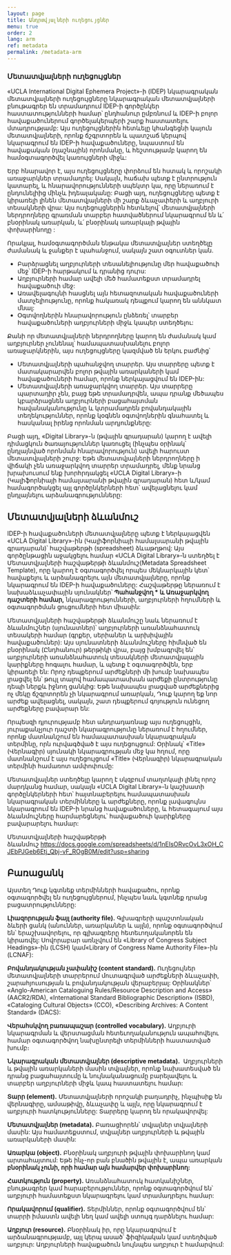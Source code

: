 ```yaml
---
layout: page
title: Անդրտվյալների ուղեցույցներ
menu: true
order: 2
lang: arm
ref: metadata
permalink: /metadata-arm
---
```

### Մետատվյալների ուղեցույցներ

«UCLA International Digital Ephemera Project»-ի (IDEP) նկարագրական մետատվյալների ուղեցույցները նկարագրական մետատվյալների բնութագրեր են տրամադրում IDEP-ի գործընկեր հաստատությունների համար՝ ընդհանուր ըմբռնում և IDEP-ի բոլոր հավաքածուներում գործելակերպերի շարք հաստատելու մտադրությամբ: Այս ուղեցույցներին հետևելը կհանգեցնի կայուն մետատվյալների, որոնք ճշգրտորեն և պատշաճ կերպով նկարագրում են IDEP-ի հավաքածուները, նպաստում են հավաքական (դաշնային) որոնմանը, և հեշտությամբ կարող են համօգտագործվել կառույցների միջև:

Երբ հնարավոր է, այս ուղեցույցները փորձում են հստակ և որոշակի առաջարկներ տրամադրել: Սակայն, հաճախ պետք է ընտրություն կատարել, և հնարավորությունների սպեկտր կա, որը ներառում է ընդունելիից մինչև իդեալականը: Բացի այդ, ուղեցույցները պետք է կիրառելի լինեն մետատվյալների մի շարք ձևաչափերի և աղբյուրի տեսակների վրա: Այս ուղեցույցներին հետևելով՝ մետատվյալների ներդրողները գրառման տարբեր հատվածներում նկարագրում են և՛ բնօրինակ առարկան, և՛ բնօրինակ առարկայի թվային փոխարինողը :

Որակյալ, համօգտագործման ենթակա մետատվյալներ ստեղծելը ժամանակ և ջանքեր է պահանջում, սակայն շատ օգուտներ կան.

* Բարձրացնել աղբյուրների տեսանելիությունը մեր հավաքածուի մեջ՝ IDEP-ի հարթակում և դրանից դուրս:
* Աղբյուրների համար ավելի մեծ համատեքստ տրամադրել հավաքածուի մեջ:
* Առավելագույնի հասցնել այն հետազոտական հավաքածուների մատչելիությունը, որոնք հակառակ դեպքում կարող են աննկատ մնալ:
* Օգտվողներին հնարավորություն ընձեռել՝ տարբեր հավաքածուների աղբյուրների միջև կապեր ստեղծելու:

Քանի որ մետատվյալների ներդրողները կարող են ժամանակ կամ աղբյուրներ չունենալ՝ համապատասխանելու բոլոր առաջարկներին, այս ուղեցույցները կազմված են երկու բաժնից՝

* Մետատվյալների պահանջվող տարրեր. Այս տարրերը պետք է մատակարարվեն բոլոր թվային առարկաների կամ հավաքածուների համար, որոնք ներկայացվում են IDEP-ին:
* Մետատվյալների առաջարկվող տարրեր. Այս տարրերը պարտադիր չեն, բայց եթե տրամադրվեն, ապա դրանք մեծապես կբարձրացնեն աղբյուրների բացահայտման հավանականությունը և կտրամադրեն բովանդակային տեղեկություններ, որոնք կօգնեն օգտվողներին գնահատել և հասկանալ իրենց որոնման արդյունքները:

Բացի այդ, «Digital Library»-ն (թվային գրադարան) կարող է ավելի դիմացկուն ծառայություններ կառուցել (ինչպես օրինակ՝ ընդլայնված որոնման հնարավորություն) ավելի հարուստ մետատվյալների շուրջ: Եթե մետատվյալների ներդրողները ի վիճակի չեն առաջարկվող տարրեր տրամադրել, մենք նրանց խրախուսում ենք խորհրդակցել «UCLA Digital Library»-ի (Կալիֆորնիայի համալսարանի թվային գրադարան) հետ և/կամ համագործակցել այլ գործընկերների հետ՝ ավելացնելու կամ ընդլայնելու արձանագրությունները:

## Մետատվյալների ձևանմուշ

IDEP-ի հավաքածուների մետատվյալները պետք է ներկայացվեն «UCLA Digital Library»-ին (Կալիֆորնիայի համալսարանի թվային գրադարան)՝ հաշվաթերթի (spreadsheet) ձևաթղթով: Այս գործընթացին աջակցելու համար «UCLA Digital Library»-ն ստեղծել է Մետատվյալների հաշվաթերթի ձևանմուշ(Metadata Spreadsheet Template), որը կարող է օգտագործվել որպես մեկնարկային կետ՝ հավաքելու և արձանագրելու այն մետատվյալները, որոնք նկարագրում են IDEP-ի հավաքածուները: Հաշվաթերթը ներառում է նախաձևաչափային սյունակներ՝ **Պահանջվող * և Առաջարկվող դաշտերի համար,** նկարագրությունների, աղբյուրների հղումների և օգտագործման ցուցումների հետ միասին:

Մետատվյալների հաշվաթերթի ձևանմուշը նաև ներառում է ձևանմուշներ (սյունատներ)՝ աղբյուրների առանձնահատուկ տեսակերի համար (գրքեր, սերիաներ և արխիվային հավաքածուներ): Այս սյունատների ձևանմուշները հիմնված են բնօրինակ (Ընդհանուր) թերթիկի վրա, բայց խմբագրվել են՝ աղբյուրների առանձնահատուկ տեսակների մետատվյալային կարիքները հոգալու համար, և պետք է օգտագործվեն, երբ կիրառելի են: Որոշ դեպքերում արժեքների մի խումբ նախապես լրացվել են՝ թույլ տալով համապատասխան արժեքի ընտրությունը դեպի ներքև իջնող ցանկից: Եթե նախապես լրացված արժեքներից ոչ մեկը ճշգրտորեն չի նկարագրում առարկան, Դուք կարող եք նոր արժեք ավելացնել, սակայն, շատ դեպքերում  գոյություն ունեցող արժեքները բավարար են:

Որպեսզի դյուրությամբ հետ անդրադառնաք այս ուղեցույցին, յուրաքանչյուր դաշտի նկարագրությունը ներառում է հղումներ, որոնք մատնանշում են համապատասխան նկարագրական տերմինը, որն ուրվագծված է այս ուղեցույցում: Օրինակ՝ «Title» (Վերնագիր) սյունակի նկարագրության մեջ կա հղում, որը մատնանշում է այս ուղեցույցում «Title» (Վերնագիր) նկարագրական տերմինի համառոտ ամփոփումը:

Մետատվյալներ ստեղծելը կարող է սկզբում տաղտկալի լինել որոշ մարդկանց համար, սակայն «UCLA Digital Library»-ն կաշխատի գործընկերների հետ՝ հայտնաբերելու համապատասխան նկարագրական տերմինները և արժեքները, որոնք լավագույնս նկարագրում են IDEP-ի նրանց հավաքածուները, և հետագայում այս ձևանմուշները հարմարեցնելու՝ հավաքածուի կարիքները բավարարելու համար:

Մետատվյալների հաշվաթերթի ձևանմուշ https://docs.google.com/spreadsheets/d/1nEIsORvcOvL3xOH_CJEbPJGeb6Etj_Qbj-vF_ROgB0M/edit?usp=sharing

## Բառացանկ

Այստեղ Դուք կգտնեք տերմինների հավաքածու, որոնք օգտագործվել են ուղեցույցներում, ինչպես նաև կգտնեք դրանց բացատրությունները:

**Լիազորության ֆայլ (authority file).** Գլխագրերի պաշտոնական ձևերի ցանկ (անուններ, առարկաներ և այլն), որոնք օգտագործվում են՝ երաշխավորելու, որ գլխագրերը հետեւողականորեն են կիրառվել: Սովորաբար առնչվում են «Library of Congress Subject Headings»-ին (LCSH) կամ«Library of Congress Name Authority File»-ին (LCNAF):

**Բովանդակության չափանիշ (content standard).** Ուղեցույներ մետատվյալների տարրերում մուտագրված արժեքների ձևաչափի, շարահյուսության և բովանդակության վերաբերյալ: Օրինակներ՝ «Anglo-American Cataloguing Rules/Resource Description and Access» (AACR2/RDA), «International Standard Bibliographic Description» (ISBD), «Cataloging Cultural Objects» (CCO), «Describing Archives: A Content Standard» (DACS):

**Վերահսկվող բառապաշար (controlled vocabulary).** Աղբյուրի նկարագրման և վերստացման հետեւողականություն ապահովելու համար օգտագործվող նախընտրելի տերմինների հաստատված խումբ։ 

**Նկարագրական մետատվյալներ (descriptive metadata).**  Աղբյուրների և թվային առարկաների մասին տվյալներ, որոնք նախատեսված են դրանց բացահայտումը և նույնականացումը բարելավելու և տարբեր աղբյուրների միջև կապ հաստատելու համար:

**Տարր (element).** Մետատվյալների որոշակի բաղադրիչ, ինչպիսիք են վերնագիրը, ամսաթիվը, ձևաչափը և այլն, որը նկարագրում է աղբյուրի հատկությունները: Տարրերը կարող են որակավորվել:

**Մետատվյալներ (metadata).** Բառացիորեն՝ տվյալներ տվյալների մասին: Այս համատեքստում, տվյալներ աղբյուրների և թվային առարկաների մասին:

**Առարկա (object).** Բնօրինակ աղբյուրի թվային փոխարինող կամ արտահայտում: Եթե ինչ-որ բան բնածին թվային է, ապա առարկան **բնօրինակ չունի, որի համար այն համարվեր փոխարինող:**

**Հատկություն (property).** Առանձնահատուկ հատկանիշներ, բնութագրեր կամ հարաբերություններ, որոնք օգտագործվում են՝ աղբյուրի համատեքստ նկարագրելու կամ տրամադրելու համար:

**Որակավորում (qualifier).** Տերմիններ, որոնք օգտագործվում են՝ տարրի իմաստն ավելի նեղ կամ ավելի ստույգ դարձնելու համար:

**Աղբյուր (resource).** Բնօրինակ իր, որը նկարագրվում է արձանագրությամբ, այլ կերպ ասած՝ ֆիզիկական կամ ստեղծված աղբյուր: Աղբյուրների հավաքածուն նույնպես աղբյուր է համարվում:
